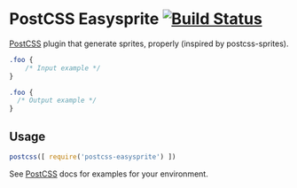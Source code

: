 # PostCSS Easysprite [![Build Status][ci-img]][ci]

[PostCSS] plugin that generate sprites, properly (inspired by postcss-sprites).

[PostCSS]: https://github.com/postcss/postcss
[ci-img]:  https://travis-ci.org/glebmachine/postcss-easysprite.svg
[ci]:      https://travis-ci.org/glebmachine/postcss-easysprite

```css
.foo {
    /* Input example */
}
```

```css
.foo {
  /* Output example */
}
```

## Usage

```js
postcss([ require('postcss-easysprite') ])
```

See [PostCSS] docs for examples for your environment.

